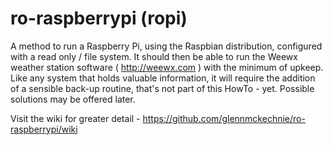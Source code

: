 # ro-raspberrypi (ropi)
A method to run a Raspberry Pi, using the Raspbian distribution, configured with a read only / file system.
It should then be able to run the Weewx weather station software ( http://weewx.com ) with the minimum of upkeep. 
Like any system that holds valuable information, it will require the addition of a sensible back-up routine, that's not part of this HowTo - yet. Possible solutions may be offered later.


Visit the wiki for greater detail -
https://github.com/glennmckechnie/ro-raspberrypi/wiki 
